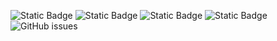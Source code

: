 ![Static Badge](https://img.shields.io/badge/blacklists-60-000000) ![Static Badge](https://img.shields.io/badge/blacklisted-2814262-cc0000) ![Static Badge](https://img.shields.io/badge/whitelisted-2243-00CC00) ![Static Badge](https://img.shields.io/badge/streaming_blacklist-28107-000000) ![GitHub issues](https://img.shields.io/github/issues/fabriziosalmi/blacklists)
